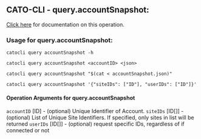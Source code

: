 
## CATO-CLI - query.accountSnapshot:
[Click here](https://api.catonetworks.com/documentation/#query-accountSnapshot) for documentation on this operation.

### Usage for query.accountSnapshot:

`catocli query accountSnapshot -h`

`catocli query accountSnapshot <accountID> <json>`

`catocli query accountSnapshot "$(cat < accountSnapshot.json)"`

`catocli query accountSnapshot '{"siteIDs": ["ID"], "userIDs": ["ID"]}'`

#### Operation Arguments for query.accountSnapshot ####
`accountID` [ID] - (optional) Unique Identifier of Account. 
`siteIDs` [ID[]] - (optional) List of Unique Site Identifiers. If specified, only sites in list will be returned 
`userIDs` [ID[]] - (optional) request specific IDs, regardless of if connected or not 
